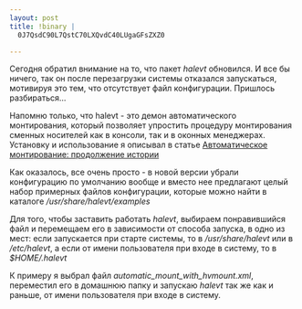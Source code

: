 ```yaml
--- 
layout: post
title: !binary |
  0J7QsdC90L7QstC70LXQvdC40LUgaGFsZXZ0

---
```

Сегодня обратил внимание на то, что пакет <em>halevt</em> обновился. И все бы ничего, так он после перезагрузки системы отказался запускаться, мотивируя это тем, что отсутствует файл конфигурации. Пришлось разбираться...

Напомню только, что halevt - это демон автоматического монтирования, который позволяет упростить процедуру монтирования сменных носителей как в консоли, так и в оконных менеджерах. Установку и использование я описывал в статье <a href="http://www.juev.ru/2009/08/29/halevt/" target="_blank">Автоматическое монтирование: продолжение истории</a>

<!--more-->

Как оказалось, все очень просто - в новой версии убрали конфигурацию по умолчанию вообще и вместо нее предлагают целый набор примерных файлов конфигурации, которые можно найти в каталоге <em>/usr/share/halevt/examples</em>

Для того, чтобы заставить работать <em>halevt</em>, выбираем понравившийся файл и перемещаем его в зависимости от способа запуска, в одно из мест: если запускается при старте системы, то в <em>/usr/share/halevt</em> или в <em>/etc/halevt</em>, а если от имени пользователя при входе в систему, то в <em>$HOME/.halevt</em>

К примеру я выбрал файл <em>automatic_mount_with_hvmount.xml</em>, переместил его в домашнюю папку и запускаю <em>halevt</em> так же как и раньше, от имени пользователя при входе в систему.
